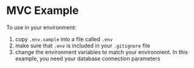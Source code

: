 # MVC Example

To use in your environment:

1. copy `.env.sample` into a file called `.env`
1. make sure that `.env` is included in your `.gitignore` file
1. change the environment variables to match your environment. In this example, you need your database connection parameters
